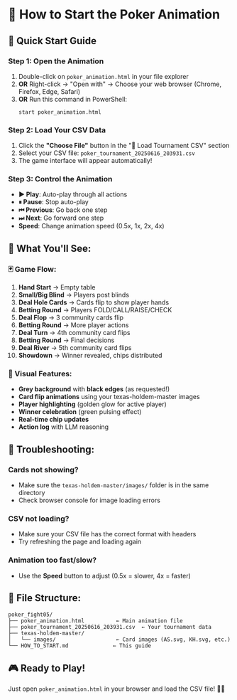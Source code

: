 # 🎰 How to Start the Poker Animation

## 🚀 **Quick Start Guide**

### **Step 1: Open the Animation**
1. Double-click on `poker_animation.html` in your file explorer
2. **OR** Right-click → "Open with" → Choose your web browser (Chrome, Firefox, Edge, Safari)
3. **OR** Run this command in PowerShell:
   ```
   start poker_animation.html
   ```

### **Step 2: Load Your CSV Data**
1. Click the **"Choose File"** button in the "📁 Load Tournament CSV" section
2. Select your CSV file: `poker_tournament_20250616_203931.csv`
3. The game interface will appear automatically!

### **Step 3: Control the Animation**
- **▶ Play**: Auto-play through all actions
- **⏸ Pause**: Stop auto-play
- **⏮ Previous**: Go back one step
- **⏭ Next**: Go forward one step  
- **Speed**: Change animation speed (0.5x, 1x, 2x, 4x)

## 🎯 **What You'll See:**

### **🃏 Game Flow:**
1. **Hand Start** → Empty table
2. **Small/Big Blind** → Players post blinds
3. **Deal Hole Cards** → Cards flip to show player hands
4. **Betting Round** → Players FOLD/CALL/RAISE/CHECK
5. **Deal Flop** → 3 community cards flip
6. **Betting Round** → More player actions
7. **Deal Turn** → 4th community card flips
8. **Betting Round** → Final decisions
9. **Deal River** → 5th community card flips
10. **Showdown** → Winner revealed, chips distributed

### **🎨 Visual Features:**
- **Grey background** with **black edges** (as requested!)
- **Card flip animations** using your texas-holdem-master images
- **Player highlighting** (golden glow for active player)
- **Winner celebration** (green pulsing effect)
- **Real-time chip updates**
- **Action log** with LLM reasoning

## 🔧 **Troubleshooting:**

### **Cards not showing?**
- Make sure the `texas-holdem-master/images/` folder is in the same directory
- Check browser console for image loading errors

### **CSV not loading?**
- Make sure your CSV file has the correct format with headers
- Try refreshing the page and loading again

### **Animation too fast/slow?**
- Use the **Speed** button to adjust (0.5x = slower, 4x = faster)

## 📁 **File Structure:**
```
poker_fight05/
├── poker_animation.html          ← Main animation file
├── poker_tournament_20250616_203931.csv  ← Your tournament data
├── texas-holdem-master/
│   └── images/                   ← Card images (AS.svg, KH.svg, etc.)
└── HOW_TO_START.md              ← This guide
```

## 🎮 **Ready to Play!**
Just open `poker_animation.html` in your browser and load the CSV file! 🚀🎰 